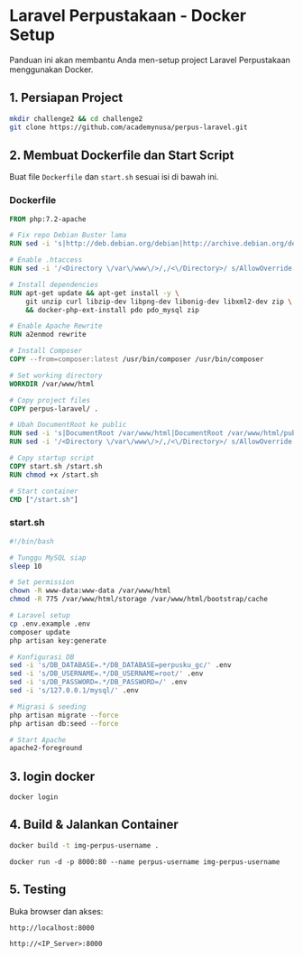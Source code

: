 # Laravel Perpustakaan - Docker Setup

Panduan ini akan membantu Anda men-setup project Laravel Perpustakaan menggunakan Docker.

## 1. Persiapan Project
```bash
mkdir challenge2 && cd challenge2
git clone https://github.com/academynusa/perpus-laravel.git
```

## 2. Membuat Dockerfile dan Start Script
Buat file `Dockerfile` dan `start.sh` sesuai isi di bawah ini.

### Dockerfile
```dockerfile
FROM php:7.2-apache

# Fix repo Debian Buster lama
RUN sed -i 's|http://deb.debian.org/debian|http://archive.debian.org/debian|g' /etc/apt/sources.list &&     sed -i 's|http://security.debian.org/debian-security|http://archive.debian.org/debian-security|g' /etc/apt/sources.list &&     echo 'Acquire::Check-Valid-Until "false";' > /etc/apt/apt.conf.d/99no-check-valid-until

# Enable .htaccess
RUN sed -i '/<Directory \/var\/www\/>/,/<\/Directory>/ s/AllowOverride None/AllowOverride All/' /etc/apache2/apache2.conf

# Install dependencies
RUN apt-get update && apt-get install -y \
    git unzip curl libzip-dev libpng-dev libonig-dev libxml2-dev zip \
    && docker-php-ext-install pdo pdo_mysql zip

# Enable Apache Rewrite
RUN a2enmod rewrite

# Install Composer
COPY --from=composer:latest /usr/bin/composer /usr/bin/composer

# Set working directory
WORKDIR /var/www/html

# Copy project files
COPY perpus-laravel/ .

# Ubah DocumentRoot ke public
RUN sed -i 's|DocumentRoot /var/www/html|DocumentRoot /var/www/html/public|' /etc/apache2/sites-available/000-default.conf
RUN sed -i '/<Directory \/var\/www\/>/,/<\/Directory>/ s/AllowOverride None/AllowOverride All/' /etc/apache2/apache2.conf

# Copy startup script
COPY start.sh /start.sh
RUN chmod +x /start.sh

# Start container
CMD ["/start.sh"]
```

### start.sh
```bash
#!/bin/bash

# Tunggu MySQL siap
sleep 10

# Set permission
chown -R www-data:www-data /var/www/html
chmod -R 775 /var/www/html/storage /var/www/html/bootstrap/cache

# Laravel setup
cp .env.example .env
composer update
php artisan key:generate

# Konfigurasi DB
sed -i 's/DB_DATABASE=.*/DB_DATABASE=perpusku_gc/' .env
sed -i 's/DB_USERNAME=.*/DB_USERNAME=root/' .env
sed -i 's/DB_PASSWORD=.*/DB_PASSWORD=/' .env
sed -i 's/127.0.0.1/mysql/' .env

# Migrasi & seeding
php artisan migrate --force
php artisan db:seed --force

# Start Apache
apache2-foreground
```
## 3. login docker
```
docker login
```
## 4. Build & Jalankan Container
```bash
docker build -t img-perpus-username .
```
```
docker run -d -p 8000:80 --name perpus-username img-perpus-username
```

## 5. Testing
Buka browser dan akses:
```
http://localhost:8000
```
```
http://<IP_Server>:8000

